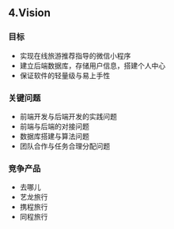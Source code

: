 ## 4.Vision
### 目标
- 实现在线旅游推荐指导的微信小程序
- 建立后端数据库，存储用户信息，搭建个人中心
- 保证软件的轻量级与易上手性

### 关键问题
- 前端开发与后端开发的实践问题
- 前端与后端的对接问题
- 数据库搭建与算法问题
- 团队合作与任务合理分配问题

### 竞争产品
- 去哪儿
- 艺龙旅行
- 携程旅行
- 同程旅行
